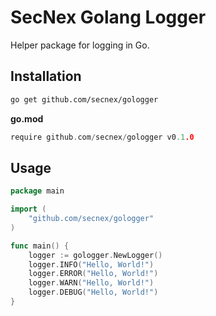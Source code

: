 # SecNex Golang Logger

Helper package for logging in Go.

## Installation

```bash
go get github.com/secnex/gologger
```

**go.mod**

```go
require github.com/secnex/gologger v0.1.0
```

## Usage

```go
package main

import (
	"github.com/secnex/gologger"
)

func main() {
	logger := gologger.NewLogger()
	logger.INFO("Hello, World!")
	logger.ERROR("Hello, World!")
	logger.WARN("Hello, World!")
	logger.DEBUG("Hello, World!")
}
```
